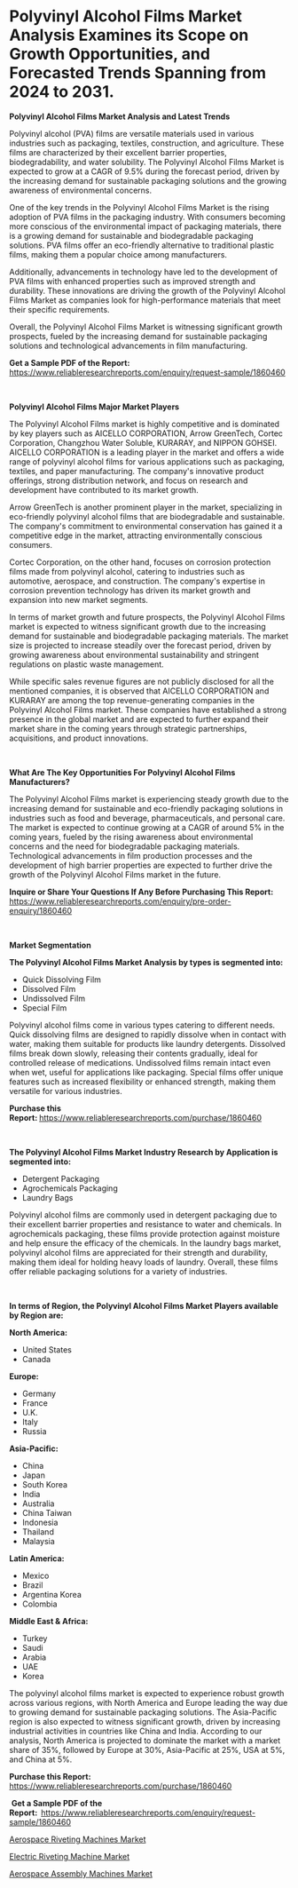 <p><h1>Polyvinyl Alcohol Films Market Analysis Examines its Scope on Growth Opportunities, and Forecasted Trends Spanning from 2024 to 2031.</h1></p><p><strong>Polyvinyl Alcohol Films Market Analysis and Latest Trends</strong></p>
<p><p>Polyvinyl alcohol (PVA) films are versatile materials used in various industries such as packaging, textiles, construction, and agriculture. These films are characterized by their excellent barrier properties, biodegradability, and water solubility. The Polyvinyl Alcohol Films Market is expected to grow at a CAGR of 9.5% during the forecast period, driven by the increasing demand for sustainable packaging solutions and the growing awareness of environmental concerns.</p><p>One of the key trends in the Polyvinyl Alcohol Films Market is the rising adoption of PVA films in the packaging industry. With consumers becoming more conscious of the environmental impact of packaging materials, there is a growing demand for sustainable and biodegradable packaging solutions. PVA films offer an eco-friendly alternative to traditional plastic films, making them a popular choice among manufacturers.</p><p>Additionally, advancements in technology have led to the development of PVA films with enhanced properties such as improved strength and durability. These innovations are driving the growth of the Polyvinyl Alcohol Films Market as companies look for high-performance materials that meet their specific requirements.</p><p>Overall, the Polyvinyl Alcohol Films Market is witnessing significant growth prospects, fueled by the increasing demand for sustainable packaging solutions and technological advancements in film manufacturing.</p></p>
<p><strong>Get a Sample PDF of the Report:&nbsp;</strong> <a href="https://www.reliableresearchreports.com/enquiry/request-sample/1860460">https://www.reliableresearchreports.com/enquiry/request-sample/1860460</a></p>
<p>&nbsp;</p>
<p><strong>Polyvinyl Alcohol Films Major Market Players</strong></p>
<p><p>The Polyvinyl Alcohol Films market is highly competitive and is dominated by key players such as AICELLO CORPORATION, Arrow GreenTech, Cortec Corporation, Changzhou Water Soluble, KURARAY, and NIPPON GOHSEI. AICELLO CORPORATION is a leading player in the market and offers a wide range of polyvinyl alcohol films for various applications such as packaging, textiles, and paper manufacturing. The company's innovative product offerings, strong distribution network, and focus on research and development have contributed to its market growth.</p><p>Arrow GreenTech is another prominent player in the market, specializing in eco-friendly polyvinyl alcohol films that are biodegradable and sustainable. The company's commitment to environmental conservation has gained it a competitive edge in the market, attracting environmentally conscious consumers.</p><p>Cortec Corporation, on the other hand, focuses on corrosion protection films made from polyvinyl alcohol, catering to industries such as automotive, aerospace, and construction. The company's expertise in corrosion prevention technology has driven its market growth and expansion into new market segments.</p><p>In terms of market growth and future prospects, the Polyvinyl Alcohol Films market is expected to witness significant growth due to the increasing demand for sustainable and biodegradable packaging materials. The market size is projected to increase steadily over the forecast period, driven by growing awareness about environmental sustainability and stringent regulations on plastic waste management.</p><p>While specific sales revenue figures are not publicly disclosed for all the mentioned companies, it is observed that AICELLO CORPORATION and KURARAY are among the top revenue-generating companies in the Polyvinyl Alcohol Films market. These companies have established a strong presence in the global market and are expected to further expand their market share in the coming years through strategic partnerships, acquisitions, and product innovations.</p></p>
<p>&nbsp;</p>
<p><strong>What Are The Key Opportunities For Polyvinyl Alcohol Films Manufacturers?</strong></p>
<p><p>The Polyvinyl Alcohol Films market is experiencing steady growth due to the increasing demand for sustainable and eco-friendly packaging solutions in industries such as food and beverage, pharmaceuticals, and personal care. The market is expected to continue growing at a CAGR of around 5% in the coming years, fueled by the rising awareness about environmental concerns and the need for biodegradable packaging materials. Technological advancements in film production processes and the development of high barrier properties are expected to further drive the growth of the Polyvinyl Alcohol Films market in the future.</p></p>
<p><strong>Inquire or Share Your Questions If Any Before Purchasing This Report:</strong> <a href="https://www.reliableresearchreports.com/enquiry/pre-order-enquiry/1860460">https://www.reliableresearchreports.com/enquiry/pre-order-enquiry/1860460</a></p>
<p>&nbsp;</p>
<p><strong>Market Segmentation</strong></p>
<p><strong>The Polyvinyl Alcohol Films Market Analysis by types is segmented into:</strong></p>
<p><ul><li>Quick Dissolving Film</li><li>Dissolved Film</li><li>Undissolved Film</li><li>Special Film</li></ul></p>
<p><p>Polyvinyl alcohol films come in various types catering to different needs. Quick dissolving films are designed to rapidly dissolve when in contact with water, making them suitable for products like laundry detergents. Dissolved films break down slowly, releasing their contents gradually, ideal for controlled release of medications. Undissolved films remain intact even when wet, useful for applications like packaging. Special films offer unique features such as increased flexibility or enhanced strength, making them versatile for various industries.</p></p>
<p><strong>Purchase this Report:&nbsp;</strong><a href="https://www.reliableresearchreports.com/purchase/1860460">https://www.reliableresearchreports.com/purchase/1860460</a></p>
<p>&nbsp;</p>
<p><strong>The Polyvinyl Alcohol Films Market Industry Research by Application is segmented into:</strong></p>
<p><ul><li>Detergent Packaging</li><li>Agrochemicals Packaging</li><li>Laundry Bags</li></ul></p>
<p><p>Polyvinyl alcohol films are commonly used in detergent packaging due to their excellent barrier properties and resistance to water and chemicals. In agrochemicals packaging, these films provide protection against moisture and help ensure the efficacy of the chemicals. In the laundry bags market, polyvinyl alcohol films are appreciated for their strength and durability, making them ideal for holding heavy loads of laundry. Overall, these films offer reliable packaging solutions for a variety of industries.</p></p>
<p>&nbsp;</p>
<p><strong>In terms of Region, the Polyvinyl Alcohol Films Market Players available by Region are:</strong></p>
<p>
    <p> <strong> North America: </strong>
        <ul>
            <li>United States</li>
            <li>Canada</li>
        </ul>
        </p> 
    <p> <strong> Europe: </strong>
        <ul>
            <li>Germany</li>
            <li>France</li>
            <li>U.K.</li>
            <li>Italy</li>
            <li>Russia</li>
        </ul>
        </p> 
    <p> <strong> Asia-Pacific: </strong>
        <ul>
            <li>China</li>
            <li>Japan</li>
            <li>South Korea</li>
            <li>India</li>
            <li>Australia</li>
            <li>China Taiwan</li>
            <li>Indonesia</li>
            <li>Thailand</li>
            <li>Malaysia</li>
        </ul>
        </p> 
    <p> <strong> Latin America: </strong>
        <ul>
            <li>Mexico</li>
            <li>Brazil</li>
            <li>Argentina Korea</li>
            <li>Colombia</li>
        </ul>
        </p> 
    <p> <strong> Middle East & Africa: </strong>
        <ul>
            <li>Turkey</li>
            <li>Saudi</li>
            <li>Arabia</li>
            <li>UAE</li>
            <li>Korea</li>
        </ul>
    </p>
    </p>
<p><p>The polyvinyl alcohol films market is expected to experience robust growth across various regions, with North America and Europe leading the way due to growing demand for sustainable packaging solutions. The Asia-Pacific region is also expected to witness significant growth, driven by increasing industrial activities in countries like China and India. According to our analysis, North America is projected to dominate the market with a market share of 35%, followed by Europe at 30%, Asia-Pacific at 25%, USA at 5%, and China at 5%.</p></p>
<p><strong>Purchase this Report: </strong><a href="https://www.reliableresearchreports.com/purchase/1860460">https://www.reliableresearchreports.com/purchase/1860460</a></p>
<p>&nbsp;<strong>Get a Sample PDF of the Report:&nbsp;&nbsp;</strong><a href="https://www.reliableresearchreports.com/enquiry/request-sample/1860460">https://www.reliableresearchreports.com/enquiry/request-sample/1860460</a></p>
<p><strong></strong></p>
<p><p><a href="https://view.publitas.com/reportprime-1/decoding-the-aerospace-riveting-machines-market-a-deep-dive-into-the-latest-market-trends-market-segmentation-and-competitive-analysis/">Aerospace Riveting Machines Market</a></p><p><a href="https://view.publitas.com/reportprime-1/electric-riveting-machine-market-research-report-forecasted-for-period-from-2023-2030-by-market-type-market-application-and-region/">Electric Riveting Machine Market</a></p><p><a href="https://view.publitas.com/reportprime-1/aerospace-assembly-machines-market-size-furnishes-valuable-information-encompassing-market-share-market-trends-and-projections-spanning-from-2023-to-2030/">Aerospace Assembly Machines Market</a></p></p>